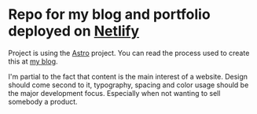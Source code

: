 # Repo for my blog and portfolio deployed on [Netlify](https://dauwbot.netlify.app/)

Project is using the [Astro](https://astro.build/) project. You can read the process used to create this at [my blog](https://dauwbot.netlify.app/thoughts/).

I'm partial to the fact that content is the main interest of a website. Design should come second to it, typography, spacing and color usage should be the major development focus. Especially when not wanting to sell somebody a product.
